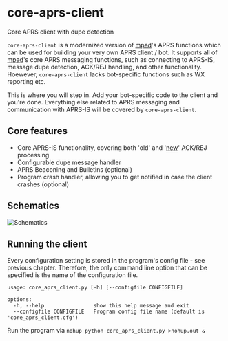 # core-aprs-client
Core APRS client with dupe detection

```core-aprs-client``` is a modernized version of [mpad](https://github.com/joergschultzelutter/mpad)'s APRS functions which can be used for building your very own APRS client / bot. It supports all of [mpad](https://github.com/joergschultzelutter/mpad)'s core APRS messaging functions, such as connecting to APRS-IS, message dupe detection, ACK/REJ handling, and other functionality. Hoewever, ```core-aprs-client``` lacks bot-specific functions such as WX reporting etc. 

This is where you will step in. Add your bot-specific code to the client and you're done. Everything else related to APRS messaging and communication with APRS-IS will be covered by ```core-aprs-client```.

## Core features
- Core APRS-IS functionality, covering both 'old' and '[new](http://www.aprs.org/aprs11/replyacks.txt)' ACK/REJ processing
- Configurable dupe message handler
- APRS Beaconing and Bulletins (optional)
- Program crash handler, allowing you to get notified in case the client crashes (optional)

## Schematics
![Schematics](img/schematics.svg)

## Running the client

Every configuration setting is stored in the program's config file - see previous chapter. Therefore, the only command line option that can be specified is the name of the configuration file.

```
usage: core_aprs_client.py [-h] [--configfile CONFIGFILE]

options:
  -h, --help                show this help message and exit
  --configfile CONFIGFILE   Program config file name (default is 'core_aprs_client.cfg')
```
 Run the program via ``nohup python core_aprs_client.py >nohup.out &``
